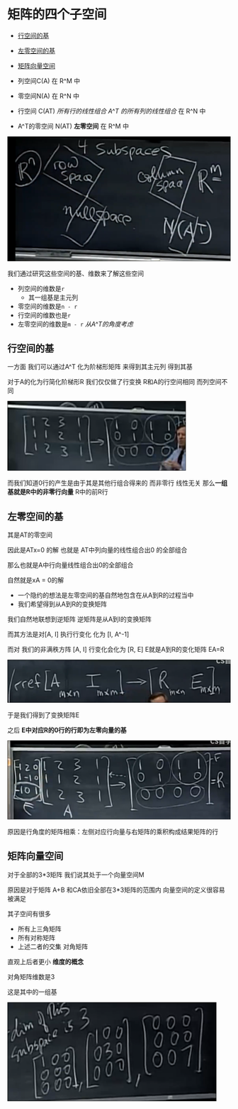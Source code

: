 # 矩阵的四个子空间
 
* [行空间的基](#行空间的基)
* [左零空间的基](#左零空间的基)
* [矩阵向量空间](#矩阵向量空间)

* 列空间C(A) 在 R^M 中 
* 零空间N(A) 在 R^N 中
* 行空间 C(AT) *所有行的线性组合*  *A^T 的所有列的线性组合* 在 R^N 中
* A^T的零空间 N(AT) **左零空间** 在 R^M 中

![](img/0e9ab5bd.png)

我们通过研究这些空间的基、维数来了解这些空间

* 列空间的维数是`r`
    * 其一组基是主元列
* 零空间的维数是`n - r`
* 行空间的维数也是`r`
* 左零空间的维数是`m - r` *从A^T的角度考虑*

## 行空间的基

一方面 我们可以通过A^T 化为阶梯形矩阵 来得到其主元列 得到其基

对于A的化为行简化阶梯形R 我们仅仅做了行变换 R和A的行空间相同 而列空间不同

![](img/c7190800.png)

而我们知道0行的产生是由于其是其他行组合得来的 而非零行 线性无关 那么**一组基就是R中的非零行向量** R中的前R行

## 左零空间的基

其是AT的零空间 

因此是ATx=0 的解 也就是 AT中列向量的线性组合出0 的全部组合

那么也就是A中行向量线性组合出0的全部组合

自然就是xA = 0的解

* 一个隐约的想法是左零空间的基自然地包含在从A到R的过程当中
* 我们希望得到从A到R的变换矩阵

我们自然地联想到逆矩阵 逆矩阵是从A到I的变换矩阵

而其方法是对[A, I] 执行行变化 化为 [I, A^-1]

而对 我们的非满秩方阵 [A, I] 行变化会化为 [R, E] E就是A到R的变化矩阵 EA=R

![](img/c370cd70.png)

于是我们得到了变换矩阵E

之后 **E中对应R的0行的行即为左零向量的基**

![](img/04a3b65e.png)

原因是行角度的矩阵相乘：左侧对应行向量与右矩阵的乘积构成结果矩阵的行

## 矩阵向量空间

对于全部的3*3矩阵 我们说其处于一个向量空间M

原因是对于矩阵 A+B 和CA依旧全部在3*3矩阵的范围内 向量空间的定义很容易被满足

其子空间有很多

* 所有上三角矩阵
* 所有对称矩阵
* 上述二者的交集 对角矩阵

直观上后者更小 **维度的概念**

对角矩阵维数是3

这是其中的一组基

![](img/5bed49cb.png)

